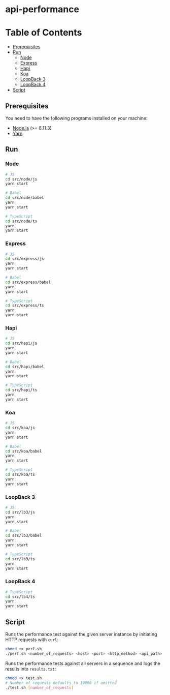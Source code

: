 # api-performance

Table of Contents
=================

* [Prerequisites](#prerequisites)
* [Run](#run)
    * [Node](#node)
    * [Express](#express)
    * [Hapi](#hapi)
    * [Koa](#koa)
    * [LoopBack 3](#loopback-3)
    * [LoopBack 4](#loopback-4)
* [Script](#script)

## Prerequisites

You need to have the following programs installed on your machine:
- [Node.js](https://nodejs.org/) (>= 8.11.3)
- [Yarn](https://yarnpkg.com/)

## Run

### Node

```sh
# JS
cd src/node/js
yarn start

# Babel
cd src/node/babel
yarn
yarn start

# TypeScript
cd src/node/ts
yarn
yarn start
```

### Express

```sh
# JS
cd src/express/js
yarn
yarn start

# Babel
cd src/express/babel
yarn
yarn start

# TypeScript
cd src/express/ts
yarn
yarn start
```

### Hapi

```sh
# JS
cd src/hapi/js
yarn
yarn start

# Babel
cd src/hapi/babel
yarn
yarn start

# TypeScript
cd src/hapi/ts
yarn
yarn start
```

### Koa

```sh
# JS
cd src/koa/js
yarn
yarn start

# Babel
cd src/koa/babel
yarn
yarn start

# TypeScript
cd src/koa/ts
yarn
yarn start
```

### LoopBack 3

```sh
# JS
cd src/lb3/js
yarn
yarn start

# Babel
cd src/lb3/babel
yarn
yarn start

# TypeScript
cd src/lb3/ts
yarn
yarn start
```

### LoopBack 4

```sh
# TypeScript
cd src/lb4/ts
yarn
yarn start
```

## Script

Runs the performance test against the given server instance by initiating HTTP requests with `curl`:

```sh
chmod +x perf.sh
./perf.sh <number_of_requests> <host> <port> <http_method> <api_path> [data]
```

Runs the performance tests against all servers in a sequence and logs the results into `results.txt`:

```sh
chmod +x test.sh
# Number of requests defaults to 10000 if omitted 
./test.sh [number_of_requests]
```